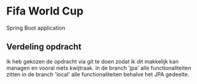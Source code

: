 # Fifa World Cup
Spring Boot application

## Verdeling opdracht
Ik heb gekozen de opdracht via git te doen zodat ik dit makkelijk kan managen en vooral niets kwijtraak.
in de branch 'jpa' alle functionaliteiten zitten
in de branch 'local' alle functionaliteiten behalve het JPA gedeelte.